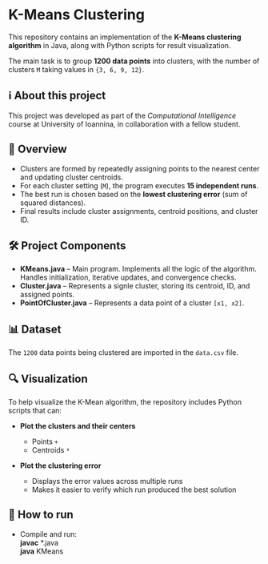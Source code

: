 
# K-Means Clustering

This repository contains an implementation of the **K-Means clustering algorithm** in Java, along with Python scripts for result visualization. 

The main task is to group **1200 data points** into clusters, with the number of clusters `M` taking values in `{3, 6, 9, 12}`.




## ℹ️ About this project
This project was developed as part of the *Computational Intelligence* course at University of Ioannina, in collaboration with a fellow student.

## 📌 Overview

- Clusters are formed by repeatedly assigning points to the nearest center and updating cluster centroids.  
- For each cluster setting (`M`), the program executes **15 independent runs**.  
- The best run is chosen based on the **lowest clustering error** (sum of squared distances).  
- Final results include cluster assignments, centroid positions, and cluster ID.

  
## 🛠️ Project Components

- **KMeans.java** – Main program. Implements all the logic of the algorithm. Handles initialization, iterative updates, and convergence checks.
- **Cluster.java** –  Represents a signle cluster, storing its centroid, ID, and assigned points.
- **PointOfCluster.java** – Represents a data point of a cluster  `[x1, x2]`.   

## 📊 Dataset
  The `1200` data points being clustered are imported in the `data.csv` file.


## 🔍 Visualization

To help visualize the K-Mean algorithm, the repository includes Python scripts that can:

- **Plot the clusters and their centers**  
  - Points `+`
  - Centroids `*`

- **Plot the clustering error**  
  - Displays the error values across multiple runs  
  - Makes it easier to verify which run produced the best solution  



## 🚀 How to run
  - Compile and run:    
    **javac** *.java  
     **java**  KMeans  

